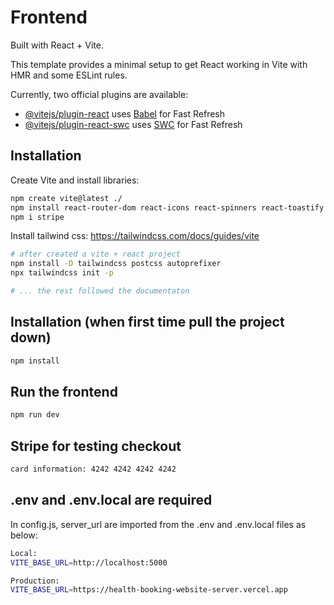 # Frontend

Built with React + Vite.

This template provides a minimal setup to get React working in Vite with HMR and some ESLint rules.

Currently, two official plugins are available:

- [@vitejs/plugin-react](https://github.com/vitejs/vite-plugin-react/blob/main/packages/plugin-react/README.md) uses [Babel](https://babeljs.io/) for Fast Refresh
- [@vitejs/plugin-react-swc](https://github.com/vitejs/vite-plugin-react-swc) uses [SWC](https://swc.rs/) for Fast Refresh

## Installation

Create Vite and install libraries:
```bash
npm create vite@latest ./
npm install react-router-dom react-icons react-spinners react-toastify swiper
npm i stripe
```

Install tailwind css:
https://tailwindcss.com/docs/guides/vite

```bash
# after created a vite + react project
npm install -D tailwindcss postcss autoprefixer
npx tailwindcss init -p

# ... the rest followed the documentaton
```

## Installation (when first time pull the project down)

```bash
npm install
```

## Run the frontend

```bash
npm run dev
```

## Stripe for testing checkout
```bash
card information: 4242 4242 4242 4242
```

## .env and .env.local are required

In config.js, server_url are imported from the .env and .env.local files as below:

```bash
Local:
VITE_BASE_URL=http://localhost:5000

Production: 
VITE_BASE_URL=https://health-booking-website-server.vercel.app
```